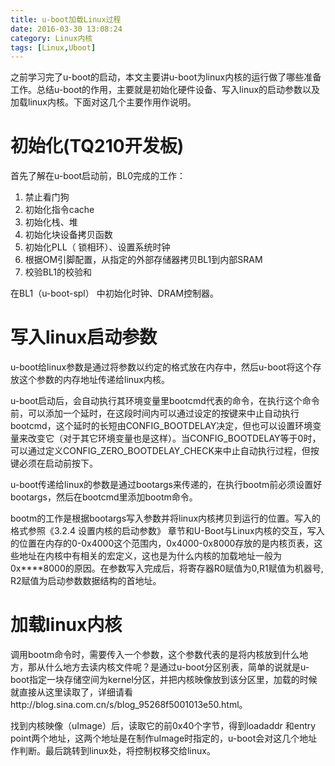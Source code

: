 ```yaml
---
title: u-boot加载Linux过程
date: 2016-03-30 13:08:24
category: Linux内核
tags: [Linux,Uboot]
---
```


之前学习完了u-boot的启动，本文主要讲u-boot为linux内核的运行做了哪些准备工作。总结u-boot的作用，主要就是初始化硬件设备、写入linux的启动参数以及加载linux内核。下面对这几个主要作用作说明。

# 初始化(TQ210开发板)
首先了解在u-boot启动前，BL0完成的工作：
1. 禁止看门狗
2. 初始化指令cache
3. 初始化栈、堆
4. 初始化块设备拷贝函数
5. 初始化PLL（ 锁相环）、设置系统时钟
6. 根据OM引脚配置，从指定的外部存储器拷贝BL1到内部SRAM
7. 校验BL1的校验和

在BL1（u-boot-spl） 中初始化时钟、DRAM控制器。

# 写入linux启动参数
u-boot给linux参数是通过将参数以约定的格式放在内存中，然后u-boot将这个存放这个参数的内存地址传递给linux内核。

u-boot启动后，会自动执行其环境变量里bootcmd代表的命令，在执行这个命令前，可以添加一个延时，在这段时间内可以通过设定的按键来中止自动执行bootcmd，这个延时的长短由CONFIG_BOOTDELAY决定，但也可以设置环境变量来改变它（对于其它环境变量也是这样）。当CONFIG_BOOTDELAY等于0时，可以通过定义CONFIG_ZERO_BOOTDELAY_CHECK来中止自动执行过程，但按键必须在启动前按下。
   
u-boot传递给linux的参数是通过bootargs来传递的，在执行bootm前必须设置好bootargs，然后在bootcmd里添加bootm命令。

bootm的工作是根据bootargs写入参数并将linux内核拷贝到运行的位置。写入的格式参照《3.2.4 设置内核的启动参数》 章节和U-Boot与Linux内核的交互，写入的位置在内存的0-0x4000这个范围内，0x4000-0x8000存放的是内核页表，这些地址在内核中有相关的宏定义，这也是为什么内核的加载地址一般为0x****8000的原因。在参数写入完成后，将寄存器R0赋值为0,R1赋值为机器号, R2赋值为启动参数数据结构的首地址。

# 加载linux内核

调用bootm命令时，需要传入一个参数，这个参数代表的是将内核放到什么地方，那从什么地方去读内核文件呢？是通过u-boot分区别表，简单的说就是u-boot指定一块存储空间为kernel分区，并把内核映像放到该分区里，加载的时候就直接从这里读取了，详细请看http://blog.sina.com.cn/s/blog_95268f5001013e50.html。

找到内核映像（uImage）后，读取它的前0x40个字节，得到loadaddr 和entry point两个地址，这两个地址是在制作uImage时指定的，u-boot会对这几个地址作判断。最后跳转到linux处，将控制权移交给linux。

        


           